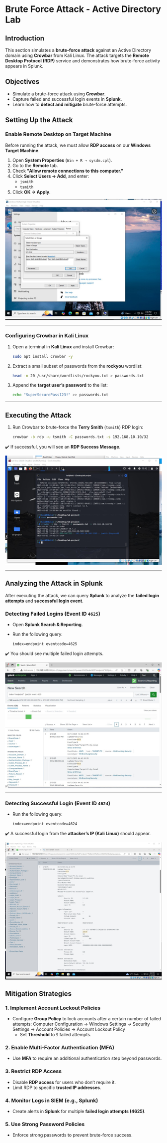 # Brute Force Attack - Active Directory Lab

##  Introduction
This section simulates a **brute-force attack** against an Active Directory domain using **Crowbar** from Kali Linux. The attack targets the **Remote Desktop Protocol (RDP)** service and demonstrates how brute-force activity appears in Splunk.

## Objectives
- Simulate a brute-force attack using **Crowbar**.
- Capture failed and successful login events in **Splunk**.
- Learn how to **detect and mitigate** brute-force attempts.



##  Setting Up the Attack

###  Enable Remote Desktop on Target Machine
Before running the attack, we must allow **RDP access** on our **Windows Target Machine**.

1. Open **System Properties** (`Win + R → sysdm.cpl`).
2. Go to the **Remote** tab.
3. Check **"Allow remote connections to this computer."**
4. Click **Select Users → Add**, and enter:
   - `jsmith`
   - `tsmith`
5. Click **OK → Apply**.

![Enable RDP](/Network_setup/Enable_Remote_Desktop_Users.jpg)

---

###  Configuring Crowbar in Kali Linux
1. Open a terminal in **Kali Linux** and install Crowbar:

    ```sh
    sudo apt install crowbar -y
    ```

2. Extract a small subset of passwords from the **rockyou** wordlist:

    ```sh
    head -n 20 /usr/share/wordlists/rockyou.txt > passwords.txt
    ```

3. Append the **target user’s password** to the list:

    ```sh
    echo "SuperSecurePass123!" >> passwords.txt
    ```

---

##  Executing the Attack

1. Run Crowbar to brute-force the **Terry Smith** (`tsmith`) RDP login:

    ```sh
    crowbar -b rdp -u tsmith -C passwords.txt -s 192.168.10.10/32
    ```

✔️ If successful, you will see an **RDP Success Message**.

![Brute Force Success](./Brute_Force_Success.jpg)

---

##  Analyzing the Attack in Splunk

After executing the attack, we can query **Splunk** to analyze the **failed login attempts** and **successful login event**.

###  Detecting Failed Logins (Event ID `4625`)
- Open **Splunk Search & Reporting**.
- Run the following query:

    ```splunk
    index=endpoint eventcode=4625
    ```

✔️ You should see multiple failed login attempts.

![Failed Logins](/Brute-Force-Attack/Brute_Force_Failed_Event4625.jpg)

---

###  Detecting Successful Login (Event ID `4624`)
- Run the following query:

    ```splunk
    index=endpoint eventcode=4624
    ```

✔️ A successful login from the **attacker’s IP (Kali Linux)** should appear.

![Successful Login](/Brute-Force-Attack/Brute_Force_Successful_Login_Event4624.jpg)


##  Mitigation Strategies

### **1. Implement Account Lockout Policies**
- Configure **Group Policy** to lock accounts after a certain number of failed attempts:
  Computer Configuration → Windows Settings → Security Settings → Account Policies → Account Lockout Policy
  - Set **Threshold** to `5` failed attempts.

### **2. Enable Multi-Factor Authentication (MFA)**
- Use **MFA** to require an additional authentication step beyond passwords.

### **3. Restrict RDP Access**
- Disable **RDP access** for users who don’t require it.
- Limit RDP to specific **trusted IP addresses**.

### **4. Monitor Logs in SIEM (e.g., Splunk)**
- Create alerts in **Splunk** for multiple **failed login attempts (4625)**.

### **5. Use Strong Password Policies**
- Enforce strong passwords to prevent brute-force success.

